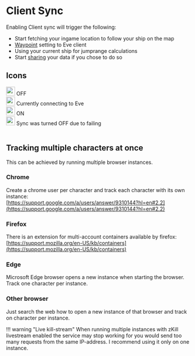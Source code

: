 # Client Sync
Enabling Client sync will trigger the following:

 - Start fetching your ingame location to follow your ship on the map
 - [Waypoint](https://eveeye.readthedocs.io/en/latest/sync/waypoints/) setting to Eve client
 - Using your current ship for jumprange calculations
 - Start [sharing](https://eveeye.readthedocs.io/en/latest/sharing/cloud/) your data if you chose to do so

## Icons
<img src="https://raw.githubusercontent.com/Risingson/eedocs/master/docs/images/Marker-100_off.png" width="24" height="24" > OFF<br>
<img src="https://raw.githubusercontent.com/Risingson/eedocs/master/docs/images/Marker-100_standby.png" width="24" height="24" > Currently connecting to Eve<br>
<img src="https://raw.githubusercontent.com/Risingson/eedocs/master/docs/images/Marker-100_on.png" width="24" height="24" > ON<br>
<img src="https://raw.githubusercontent.com/Risingson/eedocs/master/docs/images/Marker-100_fail.png" width="24" height="24" > Sync was turned OFF due to failing<br><br>

## Tracking multiple characters at once
This can be achieved by running multiple browser instances. 

### Chrome
Create a chrome user per character and track each character with its own instance:<br>
[https://support.google.com/a/users/answer/9310144?hl=en#2.2](https://support.google.com/a/users/answer/9310144?hl=en#2.2)

### Firefox
There is an extension for multi-account containers available by firefox:<br>
[https://support.mozilla.org/en-US/kb/containers](https://support.mozilla.org/en-US/kb/containers)

### Edge
Microsoft Edge browser opens a new instance when starting the browser. Track one character per instance.<br>

### Other browser
Just search the web how to open a new instance of that browser and track on character per instance.<br>

!!! warning "Live kill-stream"
    When running multiple instances with zKill livestream enabled the service may stop working for you would send too many requests from the same IP-address. I recommend using it only on one instance.



<!--stackedit_data:
eyJoaXN0b3J5IjpbLTExNDEwMTE3MDIsLTk1MjI2NTgwMSwtOD
AxNzA3NTg3LC0yMTI5Mzg5MzQxLC0xODg5NDA3MjI1LC00NTcx
NzQxNDksMzE1MzkyNjc5LDEzNTQ1NDI5NjYsNzIwOTAzMDIzLC
0xNzY5Mzk0MDg4LDgyNzgwNjgyNywxODgwMDAxOCwxODkyOTI2
MDgsLTQyMTQ1NTI5OCwxMDY0MTEzNzksLTEyODM1MzUwOTcsLT
c3MDkzNjg0MCw2MDc1NjQ0NywtMjEwMzc3NTg2Myw0MDQ0MTQ2
MTldfQ==
-->